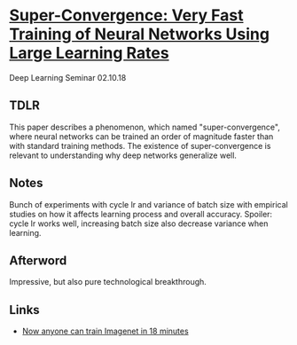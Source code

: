 # [Super-Convergence: Very Fast Training of Neural Networks Using Large Learning Rates](https://arxiv.org/abs/1708.07120)

Deep Learning Seminar 02.10.18

## TDLR

This paper describes a phenomenon, which named "super-convergence", where neural networks can be trained an order of magnitude faster than with standard training methods. The existence of super-convergence is relevant to understanding why deep networks generalize well.

## Notes

Bunch of experiments with cycle lr and variance of batch size with empirical studies on how it affects learning process and overall accuracy. Spoiler: cycle lr works well, increasing batch size also decrease variance when learning.

## Afterword

Impressive, but also pure technological breakthrough.

## Links

- [Now anyone can train Imagenet in 18 minutes](http://www.fast.ai/2018/08/10/fastai-diu-imagenet/)